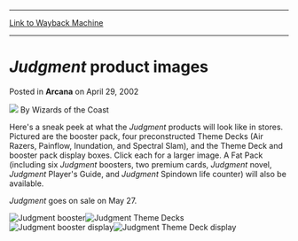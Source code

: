 
---
[Link to Wayback Machine](https://web.archive.org/web/20210429045404/https://magic.wizards.com/en/articles/archive/arcana/judgment-product-images-2002-04-29)

[_metadata_:author]:- "Wizards of the Coast"
[_metadata_:description]:- "Here's a sneak peek at what the Judgment products will look like in stores. Pictured are the booster pack, four preconstructed Theme Decks (Air Razers, Painflow, Inundation, and Spectral Slam), and the Theme Deck and booster pack display boxes. Click each for a larger image. A Fat Pack (including six Judgment boosters, two premium cards, Judgment novel, Judgment Player's"
[_metadata_:generator]:- "Drupal 7 (http://drupal.org)"
[_metadata_:node]:- "608706"
[_metadata_:publish_date]:- "2002-04-29"
[_metadata_:source]:- "div-main-content"
[_metadata_:title]:- "Judgment product images"
[_metadata_:wayback_capture_timestamp]:- "2021-04-29 04:54:04"
[_metadata_:wayback_raw_url]:- "https://web.archive.org/web/20210429045404id_/https://magic.wizards.com/en/articles/archive/arcana/judgment-product-images-2002-04-29"
[_metadata_:wayback_url]:- "https://magic.wizards.com/en/articles/archive/arcana/judgment-product-images-2002-04-29"
---


*Judgment* product images
=========================



 Posted in **Arcana**
 on April 29, 2002 






![](https://media.magic.wizards.com/styles/auth_small/public/images/person/wizards_author.jpg)
By Wizards of the Coast











Here's a sneak peek at what the *Judgment* products will look like in stores. Pictured are the booster pack, four preconstructed Theme Decks (Air Razers, Painflow, Inundation, and Spectral Slam), and the Theme Deck and booster pack display boxes. Click each for a larger image. A Fat Pack (including six *Judgment* boosters, two premium cards, *Judgment* novel, *Judgment* Player's Guide, and *Judgment* Spindown life counter) will also be available.

*Judgment* goes on sale on May 27.


![Judgment booster](https://media.magic.wizards.com/image_legacy_migration/magic/images/mtgcom/arcana/Judgment_Pack_small.jpg)![Judgment Theme Decks](https://media.magic.wizards.com/image_legacy_migration/magic/images/mtgcom/arcana/Judgment_Decks_small.jpg)  
![Judgment booster display](https://media.magic.wizards.com/image_legacy_migration/magic/images/mtgcom/arcana/Judgment_Booster_small.jpg)![Judgment Theme Deck display](https://media.magic.wizards.com/image_legacy_migration/magic/images/mtgcom/arcana/Judgment_PCD_small.jpg)







